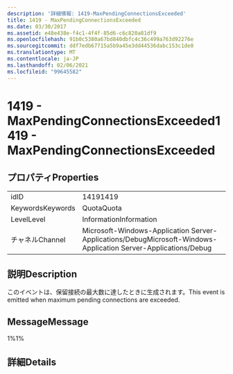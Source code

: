 ```yaml
---
description: '詳細情報: 1419-MaxPendingConnectionsExceeded'
title: 1419 - MaxPendingConnectionsExceeded
ms.date: 03/30/2017
ms.assetid: e48e438e-f4c1-4f4f-85d6-c6c820a81df9
ms.openlocfilehash: 91b0c5380a67bd840dbfc4c36c499a763d92276e
ms.sourcegitcommit: ddf7edb67715a5b9a45e3dd44536dabc153c1de0
ms.translationtype: MT
ms.contentlocale: ja-JP
ms.lasthandoff: 02/06/2021
ms.locfileid: "99645582"
---
```

# <a name="1419---maxpendingconnectionsexceeded"></a><span data-ttu-id="3444c-103">1419 - MaxPendingConnectionsExceeded</span><span class="sxs-lookup"><span data-stu-id="3444c-103">1419 - MaxPendingConnectionsExceeded</span></span>

## <a name="properties"></a><span data-ttu-id="3444c-104">プロパティ</span><span class="sxs-lookup"><span data-stu-id="3444c-104">Properties</span></span>  
  
|||  
|-|-|  
|<span data-ttu-id="3444c-105">id</span><span class="sxs-lookup"><span data-stu-id="3444c-105">ID</span></span>|<span data-ttu-id="3444c-106">1419</span><span class="sxs-lookup"><span data-stu-id="3444c-106">1419</span></span>|  
|<span data-ttu-id="3444c-107">Keywords</span><span class="sxs-lookup"><span data-stu-id="3444c-107">Keywords</span></span>|<span data-ttu-id="3444c-108">Quota</span><span class="sxs-lookup"><span data-stu-id="3444c-108">Quota</span></span>|  
|<span data-ttu-id="3444c-109">Level</span><span class="sxs-lookup"><span data-stu-id="3444c-109">Level</span></span>|<span data-ttu-id="3444c-110">Information</span><span class="sxs-lookup"><span data-stu-id="3444c-110">Information</span></span>|  
|<span data-ttu-id="3444c-111">チャネル</span><span class="sxs-lookup"><span data-stu-id="3444c-111">Channel</span></span>|<span data-ttu-id="3444c-112">Microsoft-Windows-Application Server-Applications/Debug</span><span class="sxs-lookup"><span data-stu-id="3444c-112">Microsoft-Windows-Application Server-Applications/Debug</span></span>|  
  
## <a name="description"></a><span data-ttu-id="3444c-113">説明</span><span class="sxs-lookup"><span data-stu-id="3444c-113">Description</span></span>  

 <span data-ttu-id="3444c-114">このイベントは、保留接続の最大数に達したときに生成されます。</span><span class="sxs-lookup"><span data-stu-id="3444c-114">This event is emitted when maximum pending connections are exceeded.</span></span>  
  
## <a name="message"></a><span data-ttu-id="3444c-115">Message</span><span class="sxs-lookup"><span data-stu-id="3444c-115">Message</span></span>  

 <span data-ttu-id="3444c-116">1%</span><span class="sxs-lookup"><span data-stu-id="3444c-116">1%</span></span>  
  
## <a name="details"></a><span data-ttu-id="3444c-117">詳細</span><span class="sxs-lookup"><span data-stu-id="3444c-117">Details</span></span>
